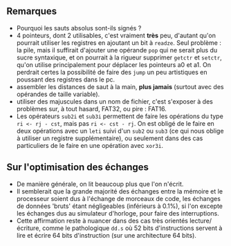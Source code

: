 ## Remarques ##

  * Pourquoi les sauts absolus sont-ils signés ?
  * 4 pointeurs, dont 2 utilisables, c'est vraiment **très** peu, d'autant 
qu'on pourrait utiliser les registres en ajoutant un bit à `readze`.
Seul problème : la pile, mais il suffirait d'ajouter une opérande `pop` qui
ne serait plus du sucre syntaxique, et on pourrait à la rigueur supprimer
`getctr` et `setctr`, qu'on utilise principalement pour  déplacer les
pointeurs a0 et a1. On perdrait certes la possibilité de faire des `jump` 
un peu artistiques en poussant des registres dans le pc.
  * assembler les distances de saut à la main, **plus jamais** (surtout avec 
des opérandes de taille variable).
  * utiliser des majuscules dans un nom de fichier, c'est s'exposer à 
des problèmes sur, à tout hasard, FAT32, ou pire : FAT16.
  * Les opérateurs `sub2i` et `sub3i` permettent de faire les opérations du
    type `ri <- rj - cst`, mais pas `ri <- cst - rj`. On est obligé de le faire
    en deux opérations avec un `leti` suivi d'un `sub2` ou `sub3` (ce qui nous
    oblige à utiliser un registre supplémentaire), ou seulement dans des cas
    particuliers de le faire en une opération avec `xor3i`.

## Sur l'optimisation des échanges ##

   * De manière générale, on lit beaucoup plus que l'on n'écrit.
   * Il semblerait que la grande majorité des échanges entre la mémoire et le processeur soient dus à l'échange de morceaux de code, les échanges de données 'bruts' étant négligeables (inférieurs à 0.1%), si l'on excepte les échanges dus au simulateur d'horloge, pour faire des interruptions.
   * Cette affirmation reste à nuancer dans des cas très orientés lecture/écriture, comme le pathologique `dd.s` où 52 bits d'instructions servent à lire et écrire 64 bits d'instruction (sur une architecture 64 bits).
